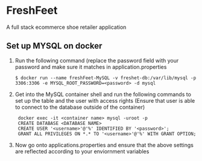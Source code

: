 # FreshFeet
A full stack ecommerce shoe retailer application 

## Set up MYSQL on docker 
1. Run the following command (replace the password field with your password and make sure it matches in application.properties 
   ```
   $ docker run --name freshFeet-MySQL -v freshet-db:/var/lib/mysql -p 3306:3306 -e MYSQL_ROOT_PASSWORD=<password> -d mysql
   ```
2. Get into the MySQL container shell and run the following commands to set up the table and the user with access rights (Ensure that user is able to connect to the database outside of the container) 
   ```
    docker exec -it <container name> mysql -uroot -p
    CREATE DATABASE <DATABASE NAME>
    CREATE USER '<username>'@'%' IDENTIFIED BY '<password>';
    GRANT ALL PRIVILEGES ON *.* TO '<username>'@'%' WITH GRANT OPTION;
   ```
3. Now go onto applications.properties and ensure that the above settings are reflected according to your enviornment variables

